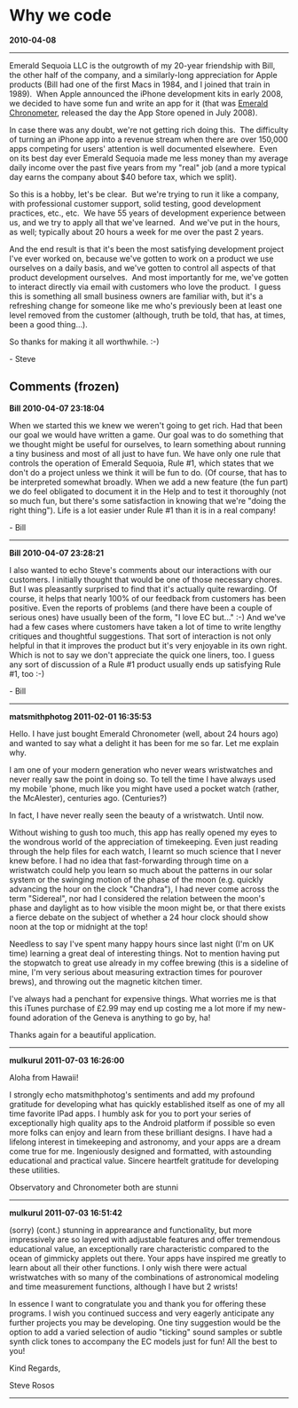# Why we code
**2010-04-08**

---

Emerald Sequoia LLC is the outgrowth of my 20-year friendship with Bill, the other half of the company, and a similarly-long appreciation for Apple products (Bill had one of the first Macs in 1984, and I joined that train in 1989).  When Apple announced the iPhone development kits in early 2008, we decided to have some fun and write an app for it (that was [Emerald Chronometer](http://emeraldsequoia.com/h/ "Emerald Chronometer"), released the day the App Store opened in July 2008).

In case there was any doubt, we're not getting rich doing this.  The difficulty of turning an iPhone app into a revenue stream when there are over 150,000 apps competing for users' attention is well documented elsewhere.  Even on its best day ever Emerald Sequoia made me less money than my average daily income over the past five years from my "real" job (and a more typical day earns the company about $40 before tax, which we split).

So this is a hobby, let's be clear.  But we're trying to run it like a company, with professional customer support, solid testing, good development practices, etc., etc.  We have 55 years of development experience between us, and we try to apply all that we've learned.  And we've put in the hours, as well; typically about 20 hours a week for me over the past 2 years.

And the end result is that it's been the most satisfying development project I've ever worked on, because we've gotten to work on a product we use ourselves on a daily basis, and we've gotten to control all aspects of that product development ourselves.  And most importantly for me, we've gotten to interact directly via email with customers who love the product.  I guess this is something all small business owners are familiar with, but it's a refreshing change for someone like me who's previously been at least one level removed from the customer (although, truth be told, that has, at times, been a good thing...).

So thanks for making it all worthwhile. :-)

\- Steve

## Comments (frozen)

**Bill 2010-04-07 23:18:04**

When we started this we knew we weren't going to get rich. Had that been our goal we would have written a game. Our goal was to do something that we thought might be useful for ourselves, to learn something about running a tiny business and most of all just to have fun. We have only one rule that controls the operation of Emerald Sequoia, Rule #1, which states that we don't do a project unless we think it will be fun to do. (Of course, that has to be interpreted somewhat broadly. When we add a new feature (the fun part) we do feel obligated to document it in the Help and to test it thoroughly (not so much fun, but there's some satisfaction in knowing that we're "doing the right thing"). Life is a lot easier under Rule #1 than it is in a real company!

\- Bill

---

**Bill 2010-04-07 23:28:21**

I also wanted to echo Steve's comments about our interactions with our customers. I initially thought that would be one of those necessary chores. But I was pleasantly surprised to find that it's actually quite rewarding. Of course, it helps that nearly 100% of our feedback from customers has been positive. Even the reports of problems (and there have been a couple of serious ones) have usually been of the form, "I love EC but..." :-) And we've had a few cases where customers have taken a lot of time to write lengthy critiques and thoughtful suggestions. That sort of interaction is not only helpful in that it improves the product but it's very enjoyable in its own right. Which is not to say we don't appreciate the quick one liners, too. I guess any sort of discussion of a Rule #1 product usually ends up satisfying Rule #1, too :-)

\- Bill

---

**matsmithphotog 2011-02-01 16:35:53**

Hello. I have just bought Emerald Chronometer (well, about 24 hours ago) and wanted to say what a delight it has been for me so far. Let me explain why.

I am one of your modern generation who never wears wristwatches and never really saw the point in doing so. To tell the time I have always used my mobile 'phone, much like you might have used a pocket watch (rather, the McAlester), centuries ago. (Centuries?)

In fact, I have never really seen the beauty of a wristwatch. Until now.

Without wishing to gush too much, this app has really opened my eyes to the wondrous world of the appreciation of timekeeping. Even just reading through the help files for each watch, I learnt so much science that I never knew before. I had no idea that fast-forwarding through time on a wristwatch could help you learn so much about the patterns in our solar system or the swinging motion of the phase of the moon (e.g. quickly advancing the hour on the clock "Chandra"), I had never come across the term "Sidereal", nor had I considered the relation between the moon's phase and daylight as to how visible the moon might be, or that there exists a fierce debate on the subject of whether a 24 hour clock should show noon at the top or midnight at the top!

Needless to say I've spent many happy hours since last night (I'm on UK time) learning a great deal of interesting things. Not to mention having put the stopwatch to great use already in my coffee brewing (this is a sideline of mine, I'm very serious about measuring extraction times for pourover brews), and throwing out the magnetic kitchen timer.

I've always had a penchant for expensive things. What worries me is that this iTunes purchase of £2.99 may end up costing me a lot more if my new-found adoration of the Geneva is anything to go by, ha!

Thanks again for a beautiful application.

---

**mulkurul 2011-07-03 16:26:00**

Aloha from Hawaii!

I strongly echo matsmithphotog's sentiments and add my profound gratitude for developing what has quickly established itself as one of my all time favorite IPad apps. I humbly ask for you to port your series of exceptionally high quality aps to the Android platform if possible so even more folks can enjoy and learn from these brilliant designs. I have had a lifelong interest in timekeeping and astronomy, and your apps are a dream come true for me. Ingeniously designed and formatted, with astounding educational and practical value. Sincere heartfelt gratitude for developing these utilities.

Observatory and Chronometer both are stunni

---

**mulkurul 2011-07-03 16:51:42**

(sorry) (cont.) stunning in apprearance and functionality, but more impressively are so layered with adjustable features and offer tremendous educational value, an exceptionally rare characteristic compared to the ocean of gimmicky applets out there. Your apps have inspired me greatly to learn about all their other functions. I only wish there were actual wristwatches with so many of the combinations of astronomical modeling and time measurement functions, although I have but 2 wrists!

In essence I want to congratulate you and thank you for offering these programs. I wish you continued success and very eagerly anticipate any further projects you may be developing. One tiny suggestion would be the option to add a varied selection of audio "ticking" sound samples or subtle synth click tones to accompany the EC models just for fun! All the best to you!

Kind Regards,

Steve Rosos

---
